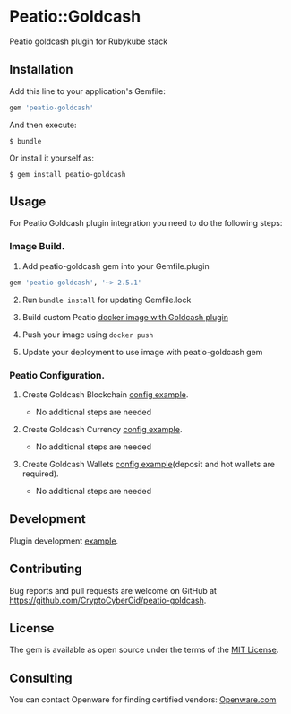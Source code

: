 # Peatio::Goldcash

Peatio goldcash plugin for Rubykube stack

## Installation

Add this line to your application's Gemfile:

```ruby
gem 'peatio-goldcash'
```

And then execute:

    $ bundle

Or install it yourself as:

    $ gem install peatio-goldcash

## Usage

For Peatio Goldcash plugin integration you need to do the following steps:

### Image Build.

1. Add peatio-goldcash gem into your Gemfile.plugin
```ruby
gem 'peatio-goldcash', '~> 2.5.1'
```

2. Run `bundle install` for updating Gemfile.lock

3. Build custom Peatio [docker image with Goldcash plugin](https://github.com/rubykube/peatio/blob/master/docs/plugins.md#build)

4. Push your image using `docker push`

5. Update your deployment to use image with peatio-goldcash gem

### Peatio Configuration.

1. Create Goldcash Blockchain [config example](../config/blockchains.yml).
    * No additional steps are needed

2. Create Goldcash Currency [config example](../config/currencies.yml).
    * No additional steps are needed

3. Create Goldcash Wallets [config example](../config/wallets.yml)(deposit and hot wallets are required).
    * No additional steps are needed


## Development

Plugin development [example](https://github.com/rubykube/peatio/blob/master/docs/coins/development.md).

## Contributing

Bug reports and pull requests are welcome on GitHub at https://github.com/CryptoCyberCid/peatio-goldcash.

## License

The gem is available as open source under the terms of the [MIT License](https://opensource.org/licenses/MIT).

## Consulting

You can contact Openware for finding certified vendors:
[Openware.com](https://www.openware.com)
